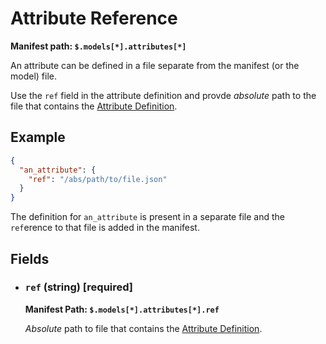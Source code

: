 # Attribute Reference

**Manifest path: `$.models[*].attributes[*]`**

An attribute can be defined in a file separate from the manifest (or the model) file.

Use the `ref` field in the attribute definition and provde *absolute* path to the file that contains the
[Attribute Definition](./attribute_definition.md).

## Example

```json linenums="1" title="Attribute Reference example"
{
  "an_attribute": {
    "ref": "/abs/path/to/file.json"
  }
}
```

The definition for `an_attribute` is present in a separate file and the 
`ref`erence to that file is added in the manifest.

## Fields

* ### `ref` (string) [required]

	**Manifest Path: `$.models[*].attributes[*].ref`**

	*Absolute* path to file that contains the [Attribute Definition](./attribute_definition.md).
